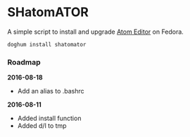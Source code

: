 # SHatomATOR

A simple script to install and upgrade [Atom Editor](https://atom.io) on Fedora.

`doghum install shatomator`

### Roadmap

**2016-08-18**
* Add an alias to .bashrc

**2016-08-11**
* Added install function
* Added d/l to tmp
